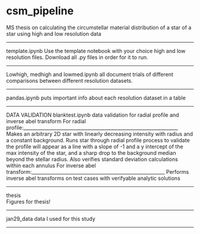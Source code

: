 # csm_pipeline
MS thesis on calculating the circumstellar material distribution of a star of a star using high and low resolution data

___________________________________________________________________________________

template.ipynb
Use the template notebook with your choice high and low resolution files. Download all .py files in order for it to run.

___________________________________________________________________________________

Lowhigh, medhigh and lowmed.ipynb
all document trials of different comparisons between different resolution datasets.

___________________________________________________________________________________

pandas.ipynb
puts important info about each resolution dataset in a table

___________________________________________________________________________________

DATA VALIDATION
blanktest.ipynb
data validation for radial profile and inverse abel transform 
For radial profile:_________________________________________________________________
Makes an arbitrary 2D star with linearly decreasing intensity with radius and a constant background.
Runs star through radial profile process to validate the profile will appear as a line with a slope of -1 and a y intercept of the max intensity of the star, and a sharp drop to the background median beyond the stellar radius. Also verifies standard deviation calculations within each annulus
For inverse abel transform:________________________________________________________
Performs inverse abel transforms on test cases with verifyable analytic solutions

___________________________________________________________________________________

thesis\
Figures for thesis!

___________________________________________________________________________________

jan29_data
data I used for this study

___________________________________________________________________________________
